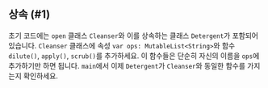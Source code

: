 ## 상속 (#1)

초기 코드에는 `open` 클래스 `Cleanser`와 이를 상속하는 클래스 `Detergent`가 포함되어 있습니다. `Cleanser` 클래스에 속성 `var ops: MutableList<String>`와 함수 `dilute()`, `apply()`, `scrub()`를 추가하세요. 이 함수들은 단순히 자신의 이름을 `ops`에 추가하기만 하면 됩니다. `main`에서 이제 `Detergent`가 `Cleanser`와 동일한 함수를 가지는지 확인하세요.